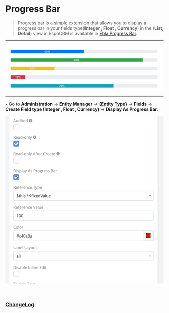 # Progress Bar <a href="https://www.eblasoft.com.tr/espocrm-extension-page/espocrm-progress-bar" target="_blank" id="ext-version" data-id="644bee41b754077c2"></a>

> Progress bar is a simple extension that allows you to display a progress bar in your fields type(**Integer , Float ,
> Currency**) in the (**List, Detail**)  view in EspoCRM is available
> in [Ebla Progress Bar](https://www.eblasoft.com.tr/espocrm-extension-page/progress-bar).

---

![Progress Bar](../../_static/images/espocrm-extensions/progress-bar/progress-bar-op.jpg)

---

**-** Go to **Administration** -> **Entity Manager** -> **{Entity Type}** -> **Fields** -> **Create Field type (Integer ,
   Float , Currency)** -> **Display As Progress Bar**.

![Progress Bar](../../_static/images/espocrm-extensions/progress-bar/progress-bar-op.png)

<br>

### <font color=gray> [ChangeLog](changelog.md) </font>